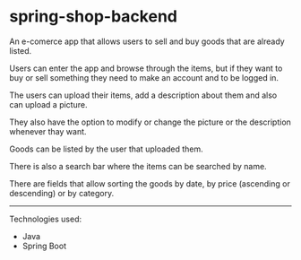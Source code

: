 # spring-shop-backend


An e-comerce app that allows users to sell and buy goods that are already listed.

Users can enter the app and browse through the items, but if they want to buy or sell something they need to make an account and to be logged in.

The users can upload their items, add a description about them and also can upload a picture.

They also have the option to modify or change the picture or the description whenever thay want.

Goods can be listed by the user that uploaded them.

There is also a search bar where the items can be searched by name.

There are fields that allow sorting the goods by date, by price (ascending or descending) or by category.



******

Technologies used:
* Java
* Spring Boot

